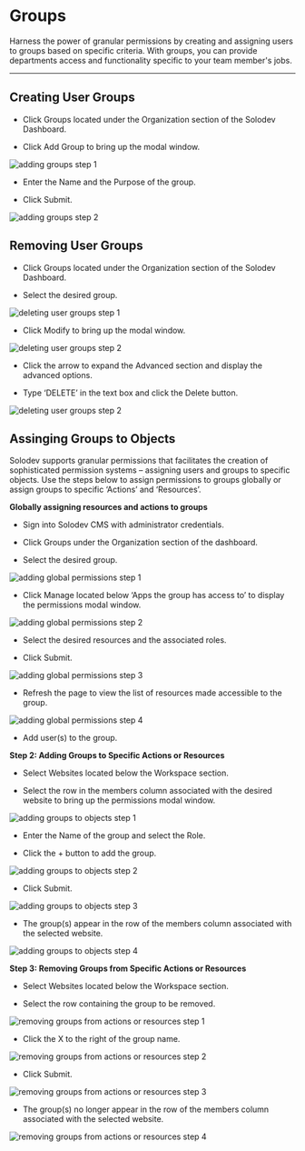 
# Groups


Harness the power of granular permissions by creating and assigning users to groups based on specific criteria. With groups, you can provide departments access and functionality specific to your team member's jobs. 

---

## Creating User Groups

- Click Groups located under the Organization section of the Solodev Dashboard.

- Click Add Group to bring up the modal window. 

![adding groups step 1](adding_user_Groups_p1.png)

- Enter the Name and the Purpose of the group.

- Click Submit.

![adding groups step 2](adding_user_Groups_p2.png)

## Removing User Groups

- Click Groups located under the Organization section of the Solodev Dashboard.

- Select the desired group.

![deleting user groups step 1](deleting_user_groups.jpg)

- Click Modify to bring up the modal window.

![deleting user groups step 2](deleting_user_groups_p2.jpg)

- Click the arrow to expand the Advanced section and display the advanced options.
 
- Type ‘DELETE’ in the text box and click the Delete button.

![deleting user groups step 2](deleting_user_groups_p3.jpg)


## Assinging Groups to Objects

Solodev supports granular permissions that facilitates the creation of sophisticated permission systems – assigning users and groups to specific objects. Use the steps below to assign permissions to groups globally or assign groups to specific ‘Actions’ and ‘Resources’. 


**Globally assigning resources and actions to groups**

- Sign into Solodev CMS with administrator credentials.

- Click Groups under the Organization section of the dashboard.

- Select the desired group.

![adding global permissions step 1](adding_global_permissions_p1.jpg)

- Click Manage located below ‘Apps the group has access to’ to display the permissions modal window.

![adding global permissions step 2](adding_global_permissions_p2.jpg)

- Select the desired resources and the associated roles.

- Click Submit.

![adding global permissions step 3](adding_global_permissions_p3.jpg)

- Refresh the page to view the list of resources made accessible to the group.

![adding global permissions step 4](adding_global_permissions_p4.jpg)

- Add user(s) to the group.


**Step 2: Adding Groups to Specific Actions or Resources**

- Select Websites located below the Workspace section. 

- Select the row in the members column associated with the desired website to bring up the permissions modal window.

![adding groups to objects step 1](adding_groups_to_objects.jpg)

- Enter the Name of the group and select the Role.

- Click the + button to add the group.

![adding groups to objects step 2](adding_groups_to_objects_p2.jpg)

- Click Submit.

![adding groups to objects step 3](adding_groups_to_objects_p3.jpg)

- The group(s) appear in the row of the members column associated with the selected website. 

![adding groups to objects step 4](adding_groups_to_objects_p4.jpg)


**Step 3: Removing Groups from Specific Actions or Resources**

- Select Websites located below the Workspace section. 

- Select the row containing the group to be removed.

![removing groups from actions or resources step 1](removing_groups_from_objects_p1.jpg)

- Click the X to the right of the group name.

![removing groups from actions or resources step 2](removing_groups_from_objects_p2.jpg)

- Click Submit.

![removing groups from actions or resources step 3](removing_groups_from_objects_p3.jpg)

- The group(s) no longer appear in the row of the members column associated with the selected website. 

![removing groups from actions or resources step 4](removing_groups_from_objects_p4.jpg)